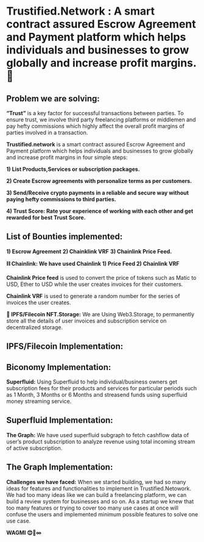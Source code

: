 # Trustified.Network :  A smart contract assured Escrow Agreement and Payment platform which helps individuals and businesses to grow globally and increase profit margins. 🤝


## Problem we are solving: 

**“Trust”** is a key factor for successful transactions between parties. To ensure trust, we involve third party freelancing platforms or middlemen and pay hefty commissions which highly affect the overall profit margins of parties involved in a transaction. 

**Trustified.network** is a smart contract assured Escrow Agreement and Payment platform which helps individuals and businesses to grow globally and increase profit margins in four simple steps:

**1) List Products,Services or subscription packages.**

**2) Create Escrow agreements with personalize terms as per customers.**

**3) Send/Receive crypto payments in a reliable and secure way without
    paying hefty commissions to third parties.**

**4) Trust Score: Rate your experience of working with each other and
    get rewarded for best Trust Score.** 


## List of Bounties implemented: 
 
**1) Escrow Agreement**
**2) Chainklink VRF**
**3) Chainlink Price Feed.**  
 
**⛓️ Chainlink: We have used Chainlink 1) Price Feed 2) Chainlink VRF** 

**Chainlink Price feed** is used to convert the price of tokens such as Matic to USD, Ether to USD while the user creates  invoices for their customers.

**Chainlink VRF** is used to generate a random number for the series of invoices the user creates. 

**💾 IPFS/Filecoin NFT.Storage:** We are Using Web3.Storage, to permanently store all the details of user invoices and subscription service on decentralized storage. 


## IPFS/Filecoin Implementation:   


## Biconomy Implementation:  


**Superfluid:** Using Superfluid to help individual/business owners get subscription fees for their products and services for particular periods such as 1 Month, 3 Months or 6 Months and streasend funds using superfluid money streaming service.

## Superfluid Implementation:  

**The Graph:**  We have used superfluid subgraph to fetch cashflow data of user’s product subscription to analyze revenue using total incoming stream of active subscription. 


## The Graph Implementation:  


**Challenges we have faced:** When we started building, we had so many ideas for features and functionalities to implement in Trustified.Netowork. We had too many ideas like we can build a freelancing platform, we can build a review system for businesses and so on. As a startup we knew that too many features or trying to cover too many use cases at once will confuse the users and implemented minimum possible features to solve one use case.  


**WAGMI 😊🚀∞**




